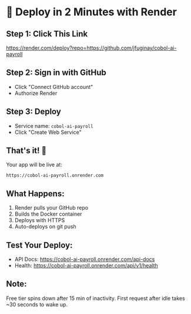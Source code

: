 # 🚀 Deploy in 2 Minutes with Render

## Step 1: Click This Link
https://render.com/deploy?repo=https://github.com/jfuginay/cobol-ai-payroll

## Step 2: Sign in with GitHub
- Click "Connect GitHub account"
- Authorize Render

## Step 3: Deploy
- Service name: `cobol-ai-payroll`
- Click "Create Web Service"

## That's it! 🎉

Your app will be live at:
```
https://cobol-ai-payroll.onrender.com
```

## What Happens:
1. Render pulls your GitHub repo
2. Builds the Docker container
3. Deploys with HTTPS
4. Auto-deploys on git push

## Test Your Deploy:
- API Docs: https://cobol-ai-payroll.onrender.com/api-docs
- Health: https://cobol-ai-payroll.onrender.com/api/v1/health

## Note:
Free tier spins down after 15 min of inactivity. First request after idle takes ~30 seconds to wake up.